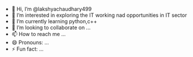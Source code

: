 - 👋 Hi, I’m @lakshyachaudhary499
- 👀 I’m interested in exploring the IT working nad opportunities in IT sector
- 🌱 I’m currently learning python,c++
- 💞️ I’m looking to collaborate on ...
- 📫 How to reach me ...
- 😄 Pronouns: ...
- ⚡ Fun fact: ...

<!---
lakshyachaudhary499/lakshyachaudhary499 is a ✨ special ✨ repository because its `README.md` (this file) appears on your GitHub profile.
You can click the Preview link to take a look at your changes.
--->
